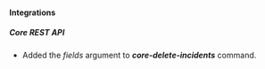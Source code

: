
#### Integrations

##### Core REST API

- Added the *fields* argument to ***core-delete-incidents*** command.
